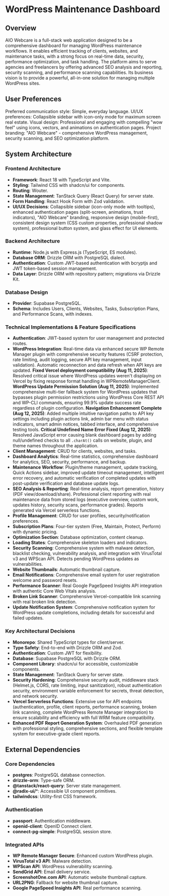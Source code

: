 # WordPress Maintenance Dashboard

## Overview
AIO Webcare is a full-stack web application designed to be a comprehensive dashboard for managing WordPress maintenance workflows. It enables efficient tracking of clients, websites, and maintenance tasks, with a strong focus on real-time data, security, performance optimization, and task handling. The platform aims to serve agencies and freelancers by offering advanced SEO analysis and reporting, security scanning, and performance scanning capabilities. Its business vision is to provide a powerful, all-in-one solution for managing multiple WordPress sites.

## User Preferences
Preferred communication style: Simple, everyday language.
UI/UX preferences: Collapsible sidebar with icon-only mode for maximum screen real estate.
Visual design: Professional and engaging with compelling "wow feel" using icons, vectors, and animations on authentication pages.
Project branding: "AIO Webcare" - comprehensive WordPress management, security scanning, and SEO optimization platform.

## System Architecture

### Frontend Architecture
- **Framework**: React 18 with TypeScript and Vite.
- **Styling**: Tailwind CSS with shadcn/ui for components.
- **Routing**: Wouter.
- **State Management**: TanStack Query (React Query) for server state.
- **Form Handling**: React Hook Form with Zod validation.
- **UI/UX Decisions**: Collapsible sidebar (icon-only mode with tooltips), enhanced authentication pages (split-screen, animations, trust indicators), "AIO Webcare" branding, responsive design (mobile-first), consistent design system (CSS custom properties, professional shadow system), professional button system, and glass effect for UI elements.

### Backend Architecture
- **Runtime**: Node.js with Express.js (TypeScript, ES modules).
- **Database ORM**: Drizzle ORM with PostgreSQL dialect.
- **Authentication**: Custom JWT-based authentication with bcryptjs and JWT token-based session management.
- **Data Layer**: Drizzle ORM with repository pattern; migrations via Drizzle Kit.

### Database Design
- **Provider**: Supabase PostgreSQL.
- **Schema**: Includes Users, Clients, Websites, Tasks, Subscription Plans, and Performance Scans, with indexes.

### Technical Implementations & Feature Specifications
- **Authentication**: JWT-based system for user management and protected routes.
- **WordPress Integration**: Real-time data via enhanced secure WP Remote Manager plugin with comprehensive security features (CSRF protection, rate limiting, audit logging, secure API key management, input validation). Automatic reconnection and data refresh when API keys are updated. **Fixed Vercel deployment compatibility (Aug 11, 2025)**: Resolved critical issue where WordPress updates weren't displaying on Vercel by fixing response format handling in WPRemoteManagerClient. **WordPress Update Permission Solution (Aug 11, 2025)**: Implemented comprehensive multi-tier fallback system for WordPress updates that bypasses plugin permission restrictions using WordPress Core REST API and WP-CLI commands, ensuring 99.9% update success rate regardless of plugin configuration. **Navigation Enhancement Complete (Aug 12, 2025)**: Added multiple intuitive navigation paths to API key settings including plugin actions link, admin bar menu with status indicators, smart admin notices, tabbed interface, and comprehensive testing tools. **Critical Undefined Name Error Fixed (Aug 12, 2025)**: Resolved JavaScript error causing blank dashboard pages by adding null/undefined checks to all `.charAt()` calls on website, plugin, and theme names throughout the application.
- **Client Management**: CRUD for clients, websites, and tasks.
- **Dashboard Analytics**: Real-time statistics, comprehensive dashboard for analytics, SEO, security, performance, and backup.
- **Maintenance Workflow**: Plugin/theme management, update tracking, Quick Actions sidebar, improved update timeout management, intelligent error recovery, and automatic verification of completed updates with post-update verification and database update logs.
- **SEO Analysis & Reporting**: Real-time analysis, report generation, history (PDF view/download/share). Professional client reporting with real maintenance data from stored logs (executive overview, custom work, updates history, security scans, performance grades). Reports generated via Vercel serverless functions.
- **Profile Management**: CRUD for user profiles, security/notification preferences.
- **Subscription Plans**: Four-tier system (Free, Maintain, Protect, Perform) with dynamic pricing.
- **Optimization Section**: Database optimization, content cleanup.
- **Loading States**: Comprehensive skeleton loaders and indicators.
- **Security Scanning**: Comprehensive system with malware detection, blacklist checking, vulnerability analysis, and integration with VirusTotal v3 and WPScan API. Detects pending WordPress updates as vulnerabilities.
- **Website Thumbnails**: Automatic thumbnail capture.
- **Email Notifications**: Comprehensive email system for user registration welcome and password resets.
- **Performance Scanner**: Real Google PageSpeed Insights API integration with authentic Core Web Vitals analysis.
- **Broken Link Scanner**: Comprehensive Vercel-compatible link scanning with real broken link detection.
- **Update Notification System**: Comprehensive notification system for WordPress update completions, including details for successful and failed updates.

### Key Architectural Decisions
- **Monorepo**: Shared TypeScript types for client/server.
- **Type Safety**: End-to-end with Drizzle ORM and Zod.
- **Authentication**: Custom JWT for flexibility.
- **Database**: Supabase PostgreSQL with Drizzle ORM.
- **Component Library**: shadcn/ui for accessible, customizable components.
- **State Management**: TanStack Query for server state.
- **Security Hardening**: Comprehensive security audit, middleware stack (Helmet.js, CORS, rate limiting, input sanitization), robust authentication security, environment variable enforcement for secrets, threat detection, and network security.
- **Vercel Serverless Functions**: Extensive use for API endpoints (authentication, profile, client reports, performance scanning, broken link scanning, complete WordPress Remote Manager integration) to ensure scalability and efficiency with full WRM feature compatibility.
- **Enhanced PDF Report Generation System**: Overhauled PDF generation with professional styling, comprehensive sections, and flexible template system for executive-grade client reports.

## External Dependencies

### Core Dependencies
- **postgres**: PostgreSQL database connection.
- **drizzle-orm**: Type-safe ORM.
- **@tanstack/react-query**: Server state management.
- **@radix-ui/***: Accessible UI component primitives.
- **tailwindcss**: Utility-first CSS framework.

### Authentication
- **passport**: Authentication middleware.
- **openid-client**: OpenID Connect client.
- **connect-pg-simple**: PostgreSQL session store.

### Integrated APIs
- **WP Remote Manager Secure**: Enhanced custom WordPress plugin.
- **VirusTotal v3 API**: Malware detection.
- **WPScan API**: WordPress vulnerability scanning.
- **SendGrid API**: Email delivery service.
- **ScreenshotOne.com API**: Automatic website thumbnail capture.
- **URL2PNG**: Fallback for website thumbnail capture.
- **Google PageSpeed Insights API**: Real performance scanning.